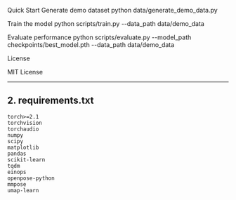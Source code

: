 Quick Start
Generate demo dataset
python data/generate_demo_data.py

Train the model
python scripts/train.py --data_path data/demo_data

Evaluate performance
python scripts/evaluate.py --model_path checkpoints/best_model.pth --data_path data/demo_data

License

MIT License


---

## **2. requirements.txt**
```text
torch>=2.1
torchvision
torchaudio
numpy
scipy
matplotlib
pandas
scikit-learn
tqdm
einops
openpose-python
mmpose
umap-learn